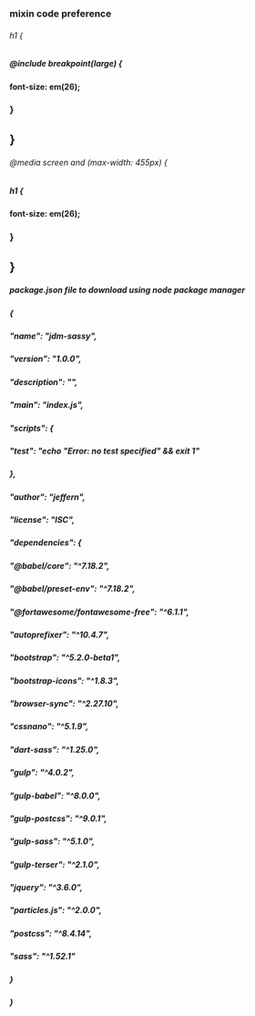 ### mixin code preference

###### h1 {

##### @include breakpoint(large) {

#### font-size: em(26);

### }

## }

###### @media screen and (max-width: 455px) {

##### h1 {

#### font-size: em(26);

### }

## }

##### package.json file to download using node package manager

##### {

##### "name": "jdm-sassy",

##### "version": "1.0.0",

##### "description": "",

##### "main": "index.js",

##### "scripts": {

##### "test": "echo \"Error: no test specified\" && exit 1"

##### },

##### "author": "jeffern",

##### "license": "ISC",

##### "dependencies": {

##### "@babel/core": "^7.18.2",

##### "@babel/preset-env": "^7.18.2",

##### "@fortawesome/fontawesome-free": "^6.1.1",

##### "autoprefixer": "^10.4.7",

##### "bootstrap": "^5.2.0-beta1",

##### "bootstrap-icons": "^1.8.3",

##### "browser-sync": "^2.27.10",

##### "cssnano": "^5.1.9",

##### "dart-sass": "^1.25.0",

##### "gulp": "^4.0.2",

##### "gulp-babel": "^8.0.0",

##### "gulp-postcss": "^9.0.1",

##### "gulp-sass": "^5.1.0",

##### "gulp-terser": "^2.1.0",

##### "jquery": "^3.6.0",

##### "particles.js": "^2.0.0",

##### "postcss": "^8.4.14",

##### "sass": "^1.52.1"

##### }

##### }

#####
